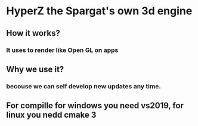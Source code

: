 # HyperZ the Spargat's own 3d engine

## How it works?

### It uses to render like Open GL on apps

## Why we use it?

### becouse we can self develop new updates any time.

## For compille for windows you need vs2019, for linux you nedd cmake 3
